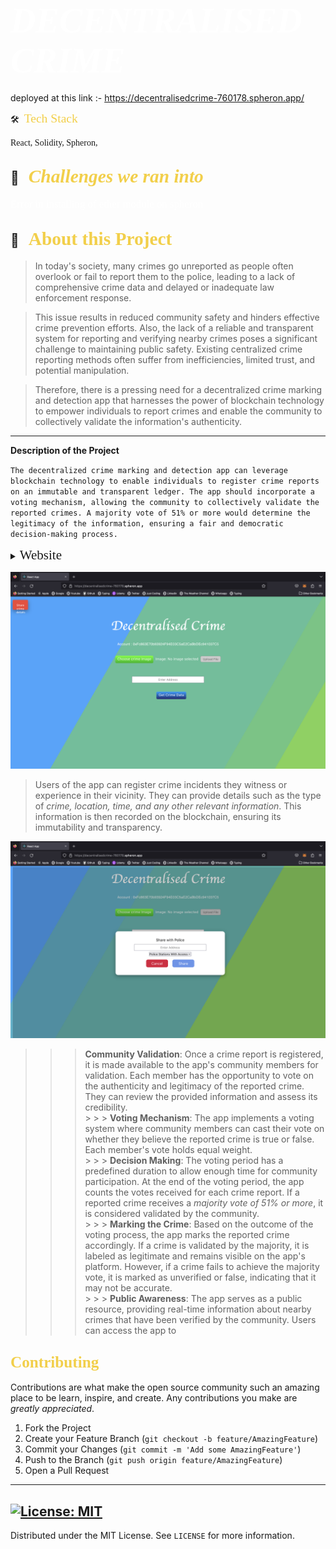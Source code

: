 # <span style="color:#fff; font-family: 'Bebas Neue'; font-size: 2em;">_DECENTRALISED CRIME_ </span>

deployed at this link :- https://decentralisedcrime-760178.spheron.app/

🛠 &nbsp;<span style="color: #f2cf4a; font-family: Babas; font-size: 1.4em;">Tech Stack

</span>

<span style="font-family: 'Arial, Helvetica, sans-serif';">React, Solidity, Spheron,
</span>

## 💼 &nbsp; <span style="color: #f2cf4a; font-family: Babas; font-size: 1.4em;">_Challenges we ran into_

</span>
<span style="color:#fff; font-family: 'Bebas Neue'; font-size: 1.2em;">Error in installing of ether module on spheron 
</span>

## 🔭 &nbsp; <span style="color: #f2cf4a; font-family: Babas; font-size: 1.4em;">About this Project

</span>

> In today's society, many crimes go unreported as people often overlook or fail to report them to the police, leading to a lack of comprehensive crime data and delayed or inadequate law enforcement response.

> This issue results in reduced community safety and hinders effective crime prevention efforts. Also, the lack of a reliable and transparent system for reporting and verifying nearby crimes poses a significant challenge to maintaining public safety. Existing centralized crime reporting methods often suffer from inefficiencies, limited trust, and potential manipulation.

> Therefore, there is a pressing need for a decentralized crime marking and detection app that harnesses the power of blockchain technology to empower individuals to report crimes and enable the community to collectively validate the information's authenticity.

> </span>

---

**Description of the Project**

`The decentralized crime marking and detection app can leverage blockchain technology to enable individuals to register crime reports on an immutable and transparent ledger. The app should incorporate a voting mechanism, allowing the community to collectively validate the reported crimes. A majority vote of 51% or more would determine the legitimacy of the information, ensuring a fair and democratic decision-making process.`

<details>
           <summary><span style="font-family:Papyrus; font-size:1.5em;">Website</span></summary>
           <p></p>
         </details>

![Home page](Images/crie2.png)

> Users of the app can register crime incidents they witness or experience in their vicinity. They can provide details such as the type of _crime, location, time, and any other relevant information_. This information is then recorded on the blockchain, ensuring its immutability and transparency.

![Check Crime](Images/crime1.png)

> > > **Community Validation**: Once a crime report is registered, it is made available to the app's community members for validation. Each member has the opportunity to vote on the authenticity and legitimacy of the reported crime. They can review the provided information and assess its credibility.
> > > <br> > > > **Voting Mechanism**: The app implements a voting system where community members can cast their vote on whether they believe the reported crime is true or false. Each member's vote holds equal weight.
> > > <br> > > > **Decision Making**: The voting period has a predefined duration to allow enough time for community participation. At the end of the voting period, the app counts the votes received for each crime report. If a reported crime receives a _majority vote of 51% or more_, it is considered validated by the community.
> > > <br> > > > **Marking the Crime**: Based on the outcome of the voting process, the app marks the reported crime accordingly. If a crime is validated by the majority, it is labeled as legitimate and remains visible on the app's platform. However, if a crime fails to achieve the majority vote, it is marked as unverified or false, indicating that it may not be accurate.
> > > <br> > > > **Public Awareness**: The app serves as a public resource, providing real-time information about nearby crimes that have been verified by the community. Users can access the app to

<!-- CONTRIBUTING -->

## <span style="color: #f2cf4a; font-family: Babas; font-size: 1.2em;">Contributing

</span>

Contributions are what make the open source community such an amazing place to be learn, inspire, and create. Any contributions you make are _greatly appreciated_.

1. Fork the Project
2. Create your Feature Branch (`git checkout -b feature/AmazingFeature`)
3. Commit your Changes (`git commit -m 'Add some AmazingFeature'`)
4. Push to the Branch (`git push origin feature/AmazingFeature`)
5. Open a Pull Request

---

<!-- LICENSE -->

## [![License: MIT](https://img.shields.io/badge/License-MIT-yellow.svg)](https://opensource.org/licenses/MIT)

Distributed under the MIT License. See `LICENSE` for more information.
